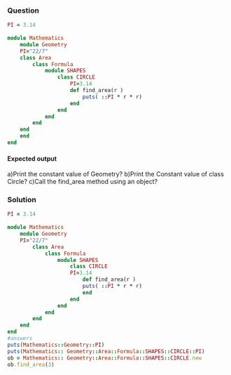 ### Question  
```ruby
PI = 3.14
  
module Mathematics  
	module Geometry  
	PI="22/7"
	class Area  
		class Formula  
			module SHAPES  
				class CIRCLE  
				    PI=3.14  
					def find_area(r )
						puts( ::PI * r * r)  
					end  
				end  
			end  
		end  
	end  
	end  
end 
``` 
#### Expected output
a)Print the constant value of  Geometry?
b)Print the Constant value of class Circle?
c)Call the find_area method using an object?


### Solution
```ruby
PI = 3.14
  
module Mathematics  
	module Geometry  
	PI="22/7"
		class Area  
			class Formula  
				module SHAPES  
					class CIRCLE  
					PI=3.14  
						def find_area(r )
						puts( ::PI * r * r)  
						end  
					end  
				end  
			end  
		end  
	end  
end  
#answers
puts(Mathematics::Geometry::PI)  
puts(Mathematics:: Geometry::Area::Formula::SHAPES::CIRCLE::PI)  
ob = Mathematics:: Geometry::Area::Formula::SHAPES::CIRCLE.new  
ob.find_area(3)  
```